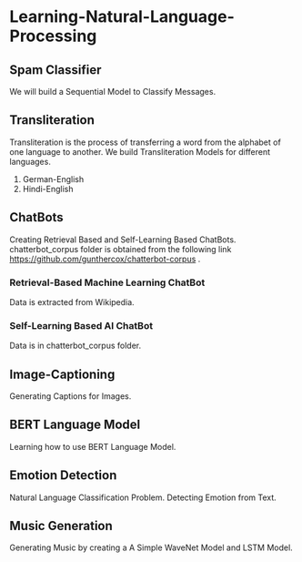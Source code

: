 # Learning-Natural-Language-Processing

## Spam Classifier
We will build a Sequential Model to Classify Messages.

## Transliteration
Transliteration is the process of transferring a word from the alphabet of one language to another. We build Transliteration Models for different languages.
1. German-English
2. Hindi-English

## ChatBots
Creating Retrieval Based and Self-Learning Based ChatBots.
chatterbot_corpus folder is obtained from the following link https://github.com/gunthercox/chatterbot-corpus .

### Retrieval-Based Machine Learning ChatBot
Data is extracted from Wikipedia.

### Self-Learning Based AI ChatBot
Data is in chatterbot_corpus folder.

## Image-Captioning
Generating Captions for Images.

## BERT Language Model
Learning how to use BERT Language Model.

## Emotion Detection
Natural Language Classification Problem. Detecting Emotion from Text.

## Music Generation
Generating Music by creating a A Simple WaveNet Model and LSTM Model.
